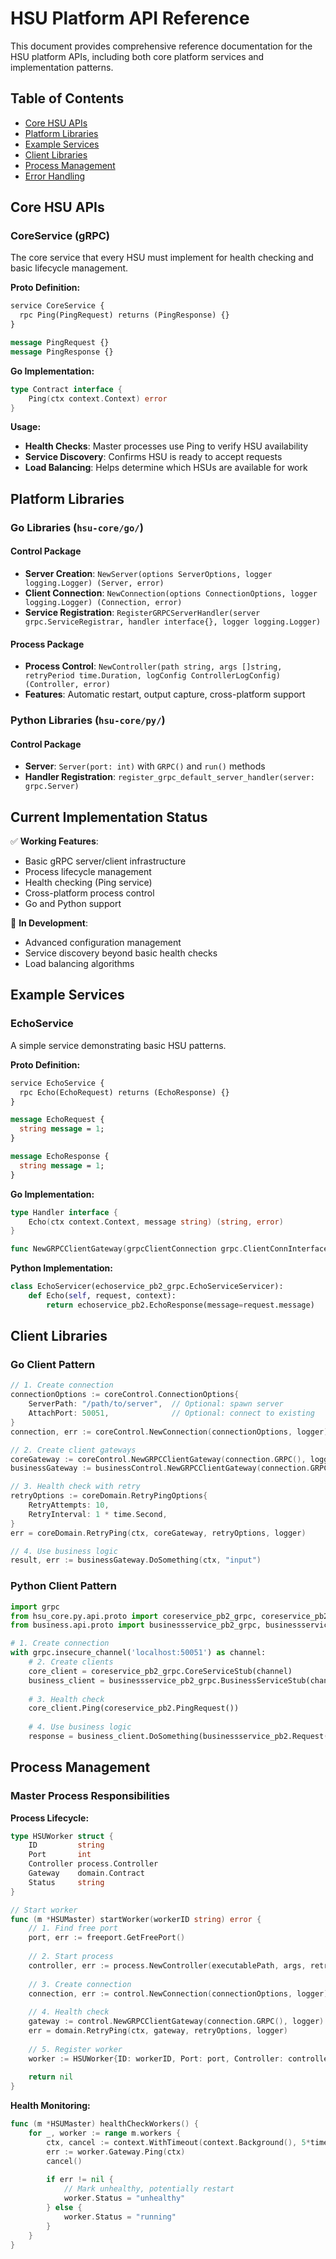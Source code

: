 # HSU Platform API Reference

This document provides comprehensive reference documentation for the HSU platform APIs, including both core platform services and implementation patterns.

## Table of Contents

- [Core HSU APIs](#core-hsu-apis)
- [Platform Libraries](#platform-libraries)
- [Example Services](#example-services)
- [Client Libraries](#client-libraries)
- [Process Management](#process-management)
- [Error Handling](#error-handling)

## Core HSU APIs

### CoreService (gRPC)

The core service that every HSU must implement for health checking and basic lifecycle management.

**Proto Definition:**
```proto
service CoreService {
  rpc Ping(PingRequest) returns (PingResponse) {}
}

message PingRequest {}
message PingResponse {}
```

**Go Implementation:**
```go
type Contract interface {
    Ping(ctx context.Context) error
}
```

**Usage:**
- **Health Checks**: Master processes use Ping to verify HSU availability
- **Service Discovery**: Confirms HSU is ready to accept requests
- **Load Balancing**: Helps determine which HSUs are available for work

## Platform Libraries

### Go Libraries (`hsu-core/go/`)

#### Control Package
- **Server Creation**: `NewServer(options ServerOptions, logger logging.Logger) (Server, error)`
- **Client Connection**: `NewConnection(options ConnectionOptions, logger logging.Logger) (Connection, error)`
- **Service Registration**: `RegisterGRPCServerHandler(server grpc.ServiceRegistrar, handler interface{}, logger logging.Logger)`

#### Process Package
- **Process Control**: `NewController(path string, args []string, retryPeriod time.Duration, logConfig ControllerLogConfig) (Controller, error)`
- **Features**: Automatic restart, output capture, cross-platform support

### Python Libraries (`hsu-core/py/`)

#### Control Package
- **Server**: `Server(port: int)` with `GRPC()` and `run()` methods
- **Handler Registration**: `register_grpc_default_server_handler(server: grpc.Server)`

## Current Implementation Status

✅ **Working Features**:
- Basic gRPC server/client infrastructure
- Process lifecycle management
- Health checking (Ping service)
- Cross-platform process control
- Go and Python support

🚧 **In Development**:
- Advanced configuration management
- Service discovery beyond basic health checks
- Load balancing algorithms

## Example Services

### EchoService

A simple service demonstrating basic HSU patterns.

**Proto Definition:**
```proto
service EchoService {
  rpc Echo(EchoRequest) returns (EchoResponse) {}
}

message EchoRequest {
  string message = 1;
}

message EchoResponse {
  string message = 1;
}
```

**Go Implementation:**
```go
type Handler interface {
    Echo(ctx context.Context, message string) (string, error)
}

func NewGRPCClientGateway(grpcClientConnection grpc.ClientConnInterface, logger logging.Logger) Handler
```

**Python Implementation:**
```python
class EchoServicer(echoservice_pb2_grpc.EchoServiceServicer):
    def Echo(self, request, context):
        return echoservice_pb2.EchoResponse(message=request.message)
```

## Client Libraries

### Go Client Pattern

```go
// 1. Create connection
connectionOptions := coreControl.ConnectionOptions{
    ServerPath: "/path/to/server",  // Optional: spawn server
    AttachPort: 50051,              // Optional: connect to existing
}
connection, err := coreControl.NewConnection(connectionOptions, logger)

// 2. Create client gateways
coreGateway := coreControl.NewGRPCClientGateway(connection.GRPC(), logger)
businessGateway := businessControl.NewGRPCClientGateway(connection.GRPC(), logger)

// 3. Health check with retry
retryOptions := coreDomain.RetryPingOptions{
    RetryAttempts: 10,
    RetryInterval: 1 * time.Second,
}
err = coreDomain.RetryPing(ctx, coreGateway, retryOptions, logger)

// 4. Use business logic
result, err := businessGateway.DoSomething(ctx, "input")
```

### Python Client Pattern

```python
import grpc
from hsu_core.py.api.proto import coreservice_pb2_grpc, coreservice_pb2
from business.api.proto import businessservice_pb2_grpc, businessservice_pb2

# 1. Create connection
with grpc.insecure_channel('localhost:50051') as channel:
    # 2. Create clients
    core_client = coreservice_pb2_grpc.CoreServiceStub(channel)
    business_client = businessservice_pb2_grpc.BusinessServiceStub(channel)
    
    # 3. Health check
    core_client.Ping(coreservice_pb2.PingRequest())
    
    # 4. Use business logic
    response = business_client.DoSomething(businessservice_pb2.Request(data="input"))
```

## Process Management

### Master Process Responsibilities

**Process Lifecycle:**
```go
type HSUWorker struct {
    ID         string
    Port       int
    Controller process.Controller
    Gateway    domain.Contract
    Status     string
}

// Start worker
func (m *HSUMaster) startWorker(workerID string) error {
    // 1. Find free port
    port, err := freeport.GetFreePort()
    
    // 2. Start process
    controller, err := process.NewController(executablePath, args, retryPeriod, logConfig)
    
    // 3. Create connection
    connection, err := control.NewConnection(connectionOptions, logger)
    
    // 4. Health check
    gateway := control.NewGRPCClientGateway(connection.GRPC(), logger)
    err = domain.RetryPing(ctx, gateway, retryOptions, logger)
    
    // 5. Register worker
    worker := HSUWorker{ID: workerID, Port: port, Controller: controller, Gateway: gateway}
    
    return nil
}
```

**Health Monitoring:**
```go
func (m *HSUMaster) healthCheckWorkers() {
    for _, worker := range m.workers {
        ctx, cancel := context.WithTimeout(context.Background(), 5*time.Second)
        err := worker.Gateway.Ping(ctx)
        cancel()
        
        if err != nil {
            // Mark unhealthy, potentially restart
            worker.Status = "unhealthy"
        } else {
            worker.Status = "running"
        }
    }
}
```